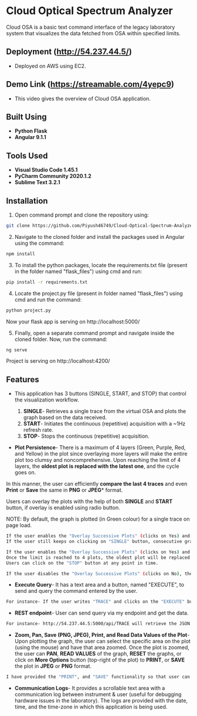 # Cloud Optical Spectrum Analyzer

Cloud OSA is a basic text command interface of the legacy laboratory system that visualizes the data fetched from OSA within specified limits.

## Deployment (http://54.237.44.5/)
* Deployed on AWS using EC2.

## Demo Link (https://streamable.com/4yepc9)
* This video gives the overview of Cloud OSA application.

## Built Using 

* **Python Flask**
* **Angular 9.1.1**

## Tools Used

* **Visual Studio Code 1.45.1**
* **PyCharm Community 2020.1.2**
*  **Sublime Text 3.2.1**

## Installation

1. Open command prompt and clone the repository using:
```bash
git clone https://github.com/Piyush46749/Cloud-Optical-Spectrum-Analyzer.git
```
2. Navigate to the cloned folder and install the packages used in Angular using the command:
```bash
npm install
```
3. To install the python packages, locate the requirements.txt file (present in the folder named "flask_files") using cmd and run:
```bash
pip install -r requirements.txt
```
4. Locate the project.py file (present in folder named "flask_files") using cmd and run the command:
```bash
python project.py
```
Now your flask app is serving on http://localhost:5000/

5. Finally, open a separate command prompt and navigate inside the cloned folder. Now, run the command:
```bash
ng serve
```

Project is serving on http://localhost:4200/


## Features

* This application has 3 buttons (SINGLE, START, and STOP) that control the visualization workflow. 
   1. **SINGLE**- Retrieves a single trace from the virtual OSA and plots the graph based on the data received.
   2. **START**- Initiates the continuous (repetitive) acquisition with a ~1Hz refresh rate.
   3. **STOP**- Stops the continuous (repetitive) acquisition.

* **Plot Persistence**- There is a maximum of 4 layers (Green, Purple, Red, and Yellow) in the plot since overlaying more layers will make the entire plot too clumsy and noncomprehensive. 
Upon reaching the limit of 4 layers, the **oldest plot is replaced with the latest one**, and the cycle goes on.

In this manner, the user can efficiently **compare the last 4 traces** and even **Print** or **Save** the same in **PNG** or **JPEG*** format.

Users can overlay the plots with the help of both **SINGLE** and **START** button, if overlay is enabled using radio button.

NOTE: By default, the graph is plotted (in Green colour) for a single trace on page load.

```bash
If the user enables the "Overlay Successive Plots" (clicks on Yes) and then clicks on the "SINGLE" button, then the graph with the "Purple" colour will be plotted on top of the previous one.
If the user still keeps on clicking on "SINGLE" button, consecutive graphs will be plotted with different colours (Red and Yellow) on each click.
```

```bash
If the user enables the "Overlay Successive Plots" (clicks on Yes) and then clicks on the "START" button, each second, a new graph will be plotted on top of the previous one. 
Once the limit is reached to 4 plots, the oldest plot will be replaced by the latest one.
Users can click on the "STOP" button at any point in time.
```

```bash
If the user disables the "Overlay Successive Plots" (clicks on No), then "SINGLE" and "START" buttons will behave normally, that is, each time a new graph will be plotted with "Green" colour.
```

* **Execute Query**- It has a text area and a button, named "EXECUTE", to send and query the command entered by the user.

```bash
For instance- If the user writes "TRACE" and clicks on the "EXECUTE" button, the data is fetched and displayed in the scrollable area.
```
* **REST endpoint**- User can send query via my endpoint and get the data.

```bash
For instance- http://54.237.44.5:5000/api/TRACE will retrieve the JSON response.
```

* **Zoom, Pan, Save (PNG, JPEG), Print, and Read Data Values of the Plot**- Upon plotting the graph, the user can select the specific area on the plot (using the mouse) and have that area zoomed.
Once the plot is zoomed, the user can **PAN**, **READ VALUES** of the graph, **RESET** the graphs, or click on **More Options** button (top-right of the plot) to **PRINT**, or **SAVE** the plot in **JPEG** or **PNG** format.
```bash
I have provided the "PRINT", and "SAVE" functionality so that user can save the graph instantly and keep it as a record whenever needed.
```

* **Communication Logs**- It provides a scrollable text area with a communication log between instrument & user (useful for debugging hardware issues in the laboratory).
The logs are provided with the date, time, and the time-zone in which this application is being used.
